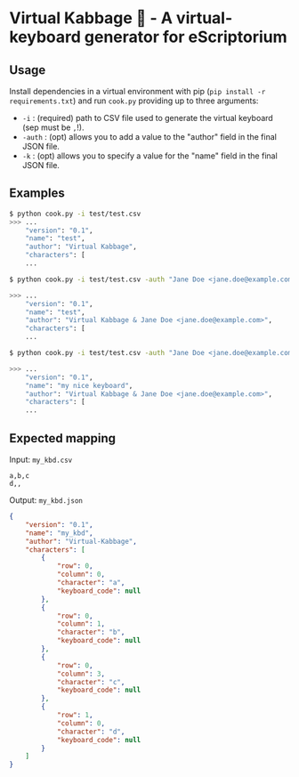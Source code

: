 # Virtual Kabbage :leafy_green: - A virtual-keyboard generator for eScriptorium

## Usage

Install dependencies in a virtual environment with pip (`pip install -r requirements.txt`) and run `cook.py` providing up to three arguments:

- `-i` : (required) path to CSV file used to generate the virtual keyboard (sep must be `,`!).
- `-auth` : (opt) allows you to add a value to the "author" field in the final JSON file.
- `-k` : (opt) allows you to specify a value for the "name" field in the final JSON file.

## Examples

``` sh
$ python cook.py -i test/test.csv
>>> ...
    "version": "0.1",
    "name": "test",
    "author": "Virtual Kabbage",
    "characters": [
    ...
```

```sh
$ python cook.py -i test/test.csv -auth "Jane Doe <jane.doe@example.com>"

>>> ...
    "version": "0.1",
    "name": "test",
    "author": "Virtual Kabbage & Jane Doe <jane.doe@example.com>",
    "characters": [
    ...
```

```sh
$ python cook.py -i test/test.csv -auth "Jane Doe <jane.doe@example.com>" -k "my nice keyboard"

>>> ...
    "version": "0.1",
    "name": "my nice keyboard",
    "author": "Virtual Kabbage & Jane Doe <jane.doe@example.com>",
    "characters": [
    ...
```





## Expected mapping

Input: `my_kbd.csv`

``` csv
a,b,c
d,,
```

Output: `my_kbd.json`

``` json
{
    "version": "0.1",
    "name": "my_kbd",
    "author": "Virtual-Kabbage",
    "characters": [
        {
            "row": 0,
            "column": 0,
            "character": "a",
            "keyboard_code": null
        },
        {
            "row": 0,
            "column": 1,
            "character": "b",
            "keyboard_code": null
        },
        {
            "row": 0,
            "column": 3,
            "character": "c",
            "keyboard_code": null
        },
        {
            "row": 1,
            "column": 0,
            "character": "d",
            "keyboard_code": null
        }
    ]
}
```
